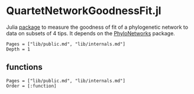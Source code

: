 # QuartetNetworkGoodnessFit.jl


Julia
[package](https://github.com/cecileane/QuartetNetworkGoodnessFit.jl)
to measure the goodness of fit
of a phylogenetic network to data on subsets of 4 tips.
It depends on the [PhyloNetworks](https://github.com/crsl4/PhyloNetworks.jl)
package.

```@contents
Pages = ["lib/public.md", "lib/internals.md"]
Depth = 1
```

## functions

```@index
Pages = ["lib/public.md", "lib/internals.md"]
Order = [:function]
```
